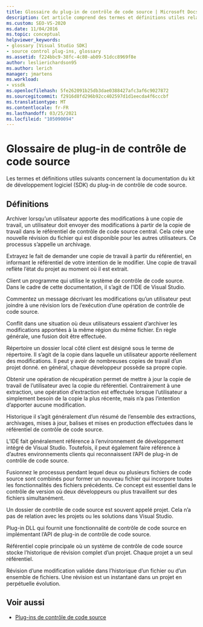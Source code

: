 ```yaml
---
title: Glossaire du plug-in de contrôle de code source | Microsoft Docs
description: Cet article comprend des termes et définitions utiles relatifs à la documentation du kit de développement logiciel (SDK) du plug-in de contrôle de code source.
ms.custom: SEO-VS-2020
ms.date: 11/04/2016
ms.topic: conceptual
helpviewer_keywords:
- glossary [Visual Studio SDK]
- source control plug-ins, glossary
ms.assetid: f224bbc9-38fc-4c80-ab09-51dcc8969f8e
author: leslierichardson95
ms.author: lerich
manager: jmartens
ms.workload:
- vssdk
ms.openlocfilehash: 5fe262091b25db3dae0388427afc3af6c9027872
ms.sourcegitcommit: f2916d8fd296b92cc402597d1d1eecda4f6cccbf
ms.translationtype: MT
ms.contentlocale: fr-FR
ms.lasthandoff: 03/25/2021
ms.locfileid: "105090094"
---
```

# <a name="source-control-plug-in-glossary"></a>Glossaire de plug-in de contrôle de code source
Les termes et définitions utiles suivants concernent la documentation du kit de développement logiciel (SDK) du plug-in de contrôle de code source.

## <a name="definitions"></a>Définitions
 Archiver lorsqu’un utilisateur apporte des modifications à une copie de travail, un utilisateur doit envoyer des modifications à partir de la copie de travail dans le référentiel de contrôle de code source central. Cela crée une nouvelle révision du fichier qui est disponible pour les autres utilisateurs. Ce processus s’appelle un archivage.

 Extrayez le fait de demander une copie de travail à partir du référentiel, en informant le référentiel de votre intention de le modifier. Une copie de travail reflète l’état du projet au moment où il est extrait.

 Client un programme qui utilise le système de contrôle de code source. Dans le cadre de cette documentation, il s’agit de l’IDE de Visual Studio.

 Commentez un message décrivant les modifications qu’un utilisateur peut joindre à une révision lors de l’exécution d’une opération de contrôle de code source.

 Conflit dans une situation où deux utilisateurs essaient d’archiver les modifications apportées à la même région du même fichier. En règle générale, une fusion doit être effectuée.

 Répertoire un dossier local côté client est désigné sous le terme de répertoire. Il s’agit de la copie dans laquelle un utilisateur apporte réellement des modifications. Il peut y avoir de nombreuses copies de travail d’un projet donné. en général, chaque développeur possède sa propre copie.

 Obtenir une opération de récupération permet de mettre à jour la copie de travail de l’utilisateur avec la copie du référentiel. Contrairement à une extraction, une opération d’extraction est effectuée lorsque l’utilisateur a simplement besoin de la copie la plus récente, mais n’a pas l’intention d’apporter aucune modification.

 Historique il s’agit généralement d’un résumé de l’ensemble des extractions, archivages, mises à jour, balises et mises en production effectuées dans le référentiel de contrôle de code source.

 L’IDE fait généralement référence à l’environnement de développement intégré de Visual Studio. Toutefois, il peut également faire référence à d’autres environnements clients qui reconnaissent l’API de plug-in de contrôle de code source.

 Fusionnez le processus pendant lequel deux ou plusieurs fichiers de code source sont combinés pour former un nouveau fichier qui incorpore toutes les fonctionnalités des fichiers précédents. Ce concept est essentiel dans le contrôle de version où deux développeurs ou plus travaillent sur des fichiers simultanément.

 Un dossier de contrôle de code source est souvent appelé projet. Cela n’a pas de relation avec les projets ou les solutions dans Visual Studio.

 Plug-in DLL qui fournit une fonctionnalité de contrôle de code source en implémentant l’API de plug-in de contrôle de code source.

 Référentiel copie principale où un système de contrôle de code source stocke l’historique de révision complet d’un projet. Chaque projet a un seul référentiel.

 Révision d’une modification validée dans l’historique d’un fichier ou d’un ensemble de fichiers. Une révision est un instantané dans un projet en perpétuelle évolution.

## <a name="see-also"></a>Voir aussi
- [Plug-ins de contrôle de code source](../extensibility/source-control-plug-ins.md)
